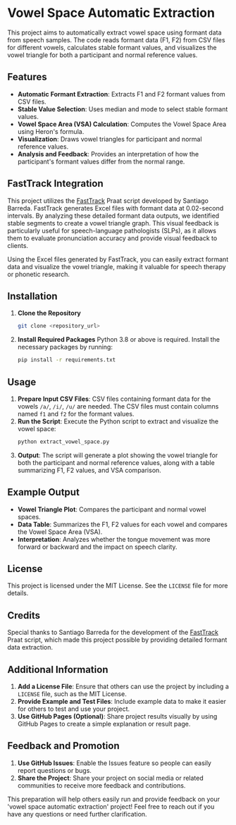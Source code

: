 # Vowel Space Automatic Extraction

This project aims to automatically extract vowel space using formant data from speech samples. The code reads formant data (F1, F2) from CSV files for different vowels, calculates stable formant values, and visualizes the vowel triangle for both a participant and normal reference values.

## Features
- **Automatic Formant Extraction**: Extracts F1 and F2 formant values from CSV files.
- **Stable Value Selection**: Uses median and mode to select stable formant values.
- **Vowel Space Area (VSA) Calculation**: Computes the Vowel Space Area using Heron's formula.
- **Visualization**: Draws vowel triangles for participant and normal reference values.
- **Analysis and Feedback**: Provides an interpretation of how the participant's formant values differ from the normal range.

## FastTrack Integration
This project utilizes the [FastTrack](https://github.com/santiagobarreda/FastTrack) Praat script developed by Santiago Barreda. FastTrack generates Excel files with formant data at 0.02-second intervals. By analyzing these detailed formant data outputs, we identified stable segments to create a vowel triangle graph. This visual feedback is particularly useful for speech-language pathologists (SLPs), as it allows them to evaluate pronunciation accuracy and provide visual feedback to clients.

Using the Excel files generated by FastTrack, you can easily extract formant data and visualize the vowel triangle, making it valuable for speech therapy or phonetic research.

## Installation
1. **Clone the Repository**
   ```sh
   git clone <repository_url>
   ```
2. **Install Required Packages**
   Python 3.8 or above is required. Install the necessary packages by running:
   ```sh
   pip install -r requirements.txt
   ```

## Usage
1. **Prepare Input CSV Files**: CSV files containing formant data for the vowels `/a/`, `/i/`, `/u/` are needed. The CSV files must contain columns named `f1` and `f2` for the formant values.
2. **Run the Script**: Execute the Python script to extract and visualize the vowel space:
   ```sh
   python extract_vowel_space.py
   ```
3. **Output**: The script will generate a plot showing the vowel triangle for both the participant and normal reference values, along with a table summarizing F1, F2 values, and VSA comparison.

## Example Output
- **Vowel Triangle Plot**: Compares the participant and normal vowel spaces.
- **Data Table**: Summarizes the F1, F2 values for each vowel and compares the Vowel Space Area (VSA).
- **Interpretation**: Analyzes whether the tongue movement was more forward or backward and the impact on speech clarity.

## License
This project is licensed under the MIT License. See the `LICENSE` file for more details.

## Credits
Special thanks to Santiago Barreda for the development of the [FastTrack](https://github.com/santiagobarreda/FastTrack) Praat script, which made this project possible by providing detailed formant data extraction.

## Additional Information
1. **Add a License File**: Ensure that others can use the project by including a `LICENSE` file, such as the MIT License.
2. **Provide Example and Test Files**: Include example data to make it easier for others to test and use your project.
3. **Use GitHub Pages (Optional)**: Share project results visually by using GitHub Pages to create a simple explanation or result page.

## Feedback and Promotion
1. **Use GitHub Issues**: Enable the Issues feature so people can easily report questions or bugs.
2. **Share the Project**: Share your project on social media or related communities to receive more feedback and contributions.

This preparation will help others easily run and provide feedback on your 'vowel space automatic extraction' project! Feel free to reach out if you have any questions or need further clarification.

